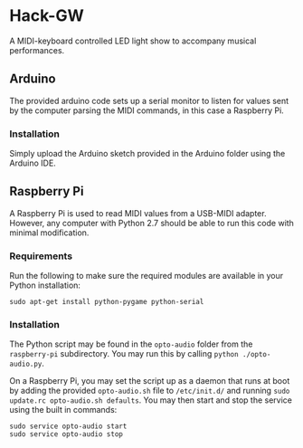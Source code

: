 # Hack-GW
A MIDI-keyboard controlled LED light show to accompany musical performances.

## Arduino

The provided arduino code sets up a serial monitor to listen for values sent by the computer parsing the MIDI commands, in this case a Raspberry Pi.

### Installation

Simply upload the Arduino sketch provided in the Arduino folder using the Arduino IDE.

## Raspberry Pi

A Raspberry Pi is used to read MIDI values from a USB-MIDI adapter. However, any computer with Python 2.7 should be able to run this code with minimal modification.

### Requirements
Run the following to make sure the required modules are available in your Python installation:
```
sudo apt-get install python-pygame python-serial
```


### Installation

The Python script may be found in the `opto-audio` folder from the `raspberry-pi` subdirectory. You may run this by calling `python ./opto-audio.py`.

On a Raspberry Pi, you may set the script up as a daemon that runs at boot by adding the provided `opto-audio.sh` file to `/etc/init.d/` and running `sudo update.rc opto-audio.sh defaults`. You may then start and stop the service using the built in commands:
```
sudo service opto-audio start
sudo service opto-audio stop
```
